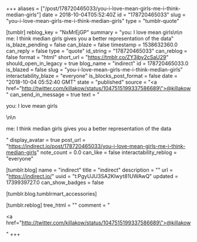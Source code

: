 +++
aliases = ["/post/178720465033/you-i-love-mean-girls-me-i-think-median-girls"]
date = 2018-10-04T05:52:40Z
id = "178720465033"
slug = "you-i-love-mean-girls-me-i-think-median-girls"
type = "tumblr-quote"

[tumblr]
reblog_key = "NxMrEjGP"
summary = "you: I love mean girls\n\n me: I think median girls gives you a better representation of the data"
is_blaze_pending = false
can_blaze = false
timestamp = 1538632360.0
can_reply = false
type = "quote"
id_string = "178720465033"
can_reblog = false
format = "html"
short_url = "https://tmblr.co/ZY3jby2cSaU29"
should_open_in_legacy = true
blog_name = "indirect"
id = 178720465033.0
is_blazed = false
slug = "you-i-love-mean-girls-me-i-think-median-girls"
interactability_blaze = "everyone"
is_blocks_post_format = false
date = "2018-10-04 05:52:40 GMT"
state = "published"
source = "<a href=\"http://twitter.com/killakow/status/1047515199337586689\">@killakow</a>"
can_send_in_message = true
text = "<p>you: I love mean girls</p>\n\n<p>me: I think median girls gives you a better representation of the data</p>"
display_avatar = true
post_url = "https://indirect.io/post/178720465033/you-i-love-mean-girls-me-i-think-median-girls"
note_count = 0.0
can_like = false
interactability_reblog = "everyone"

[tumblr.blog]
name = "indirect"
title = "indirect"
description = ""
url = "https://indirect.io/"
uuid = "t:PgyUJU3SA2Klwyt81UWAwQ"
updated = 1739939727.0
can_show_badges = false

[tumblr.blog.tumblrmart_accessories]

[tumblr.reblog]
tree_html = ""
comment = "<p><a href=\"http://twitter.com/killakow/status/1047515199337586689\">@killakow</a></p>"
+++
